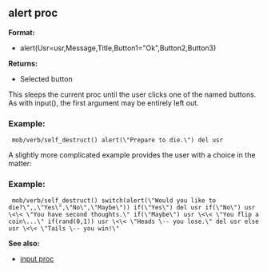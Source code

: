 ## alert proc

**Format:**
+   alert(Usr=usr,Message,Title,Button1=\"Ok\",Button2,Button3)
<!-- -->
**Returns:**
+   Selected button


This sleeps the current proc until the user clicks one of the
named buttons. As with input(), the first argument may be entirely left
out.
### Example:

```
 mob/verb/self_destruct() alert(\"Prepare to die.\") del usr

```
 

A slightly more complicated example provides the
user with a choice in the matter:
### Example:

```
 mob/verb/self_destruct() switch(alert(\"Would you like to
die?\",,\"Yes\",\"No\",\"Maybe\")) if(\"Yes\") del usr if(\"No\") usr
\<\< \"You have second thoughts.\" if(\"Maybe\") usr \<\< \"You flip a
coin\...\" if(rand(0,1)) usr \<\< \"Heads \-- you lose.\" del usr else
usr \<\< \"Tails \-- you win!\" 
```


**See also:**
+   [input proc](/ref/proc/input.md) <!-- -->